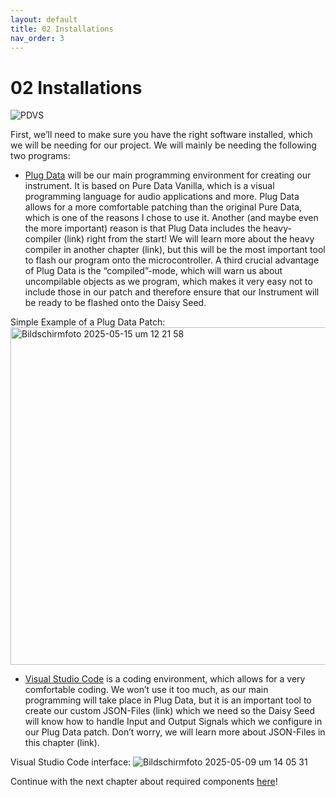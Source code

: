 ```yaml
---
layout: default
title: 02 Installations
nav_order: 3
---
```


# 02 Installations

![PDVS](https://github.com/user-attachments/assets/7d203698-f958-4db0-bb59-8f1e3302fcf9)

First, we’ll need to make sure you have the right software installed, which we will be needing for our project. We will mainly be needing the following two programs:

-	[Plug Data](https://plugdata.org) will be our main programming environment for creating our instrument. It is based on Pure Data Vanilla, which is a visual programming language for audio applications and more. Plug Data allows for a more comfortable patching than the original Pure Data, which is one of the reasons I chose to use it. Another (and maybe even the more important) reason is that Plug Data includes the heavy-compiler (link) right from the start! We will learn more about the heavy compiler in another chapter (link), but this will be the most important tool to flash our program onto the microcontroller. A third crucial advantage of Plug Data is the “compiled”-mode, which will warn us about uncompilable objects as we program, which makes it very easy not to include those in our patch and therefore ensure that our Instrument will be ready to be flashed onto the Daisy Seed.

Simple Example of a Plug Data Patch:
<img width="540" alt="Bildschirmfoto 2025-05-15 um 12 21 58" src="https://github.com/user-attachments/assets/c4bb71b8-b5a4-474b-9e7a-2bcebef5d095" />

-	[Visual Studio Code](https://code.visualstudio.com) is a coding environment, which allows for a very comfortable coding. We won’t use it too much, as our main programming will take place in Plug Data, but it is an important tool to create our custom JSON-Files (link) which we need so the Daisy Seed will know how to handle Input and Output Signals which we configure in our Plug Data patch. Don’t worry, we will learn more about JSON-Files in this chapter (link).

Visual Studio Code interface:
![Bildschirmfoto 2025-05-09 um 14 05 31](https://github.com/user-attachments/assets/0bd3e37a-4817-4de7-842f-65e4a9221b5f)

Continue with the next chapter about required components [here]({{site.baseurl}}/chapter-03/03-Components)!

